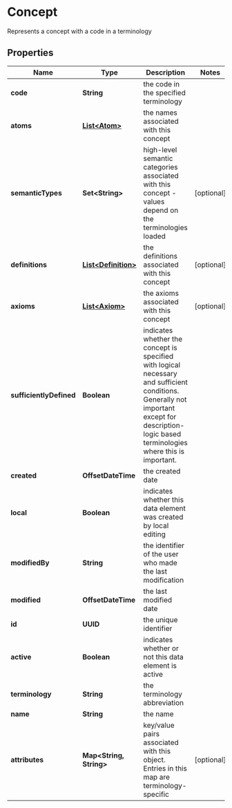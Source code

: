 

# Concept

Represents a concept with a code in a terminology

## Properties

| Name | Type | Description | Notes |
|------------ | ------------- | ------------- | -------------|
|**code** | **String** | the code in the specified terminology |  |
|**atoms** | [**List&lt;Atom&gt;**](Atom.md) | the names associated with this concept |  |
|**semanticTypes** | **Set&lt;String&gt;** | high-level semantic categories associated with this concept - values depend on the terminologies loaded |  [optional] |
|**definitions** | [**List&lt;Definition&gt;**](Definition.md) | the definitions associated with this concept |  [optional] |
|**axioms** | [**List&lt;Axiom&gt;**](Axiom.md) | the axioms associated with this concept |  [optional] |
|**sufficientlyDefined** | **Boolean** | indicates whether the concept is specified with logical necessary and sufficient conditions.  Generally not important except for description-logic based terminologies where this is important. |  |
|**created** | **OffsetDateTime** | the created date |  |
|**local** | **Boolean** | indicates whether this data element was created by local editing |  |
|**modifiedBy** | **String** | the identifier of the user who made the last modification |  |
|**modified** | **OffsetDateTime** | the last modified date |  |
|**id** | **UUID** | the unique identifier |  |
|**active** | **Boolean** | indicates whether or not this data element is active |  |
|**terminology** | **String** | the terminology abbreviation |  |
|**name** | **String** | the name |  |
|**attributes** | **Map&lt;String, String&gt;** | key/value pairs associated with this object. Entries in this map are terminology-specific |  [optional] |



